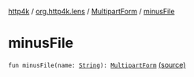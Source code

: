 [http4k](../../index.md) / [org.http4k.lens](../index.md) / [MultipartForm](index.md) / [minusFile](./minus-file.md)

# minusFile

`fun minusFile(name: `[`String`](https://kotlinlang.org/api/latest/jvm/stdlib/kotlin/-string/index.html)`): `[`MultipartForm`](index.md) [(source)](https://github.com/http4k/http4k/blob/master/http4k-multipart/src/main/kotlin/org/http4k/lens/multipartForm.kt#L35)